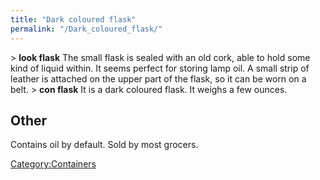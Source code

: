 ```yaml
---
title: "Dark coloured flask"
permalink: "/Dark_coloured_flask/"
---
```


\> **look flask**
The small flask is sealed with an old cork, able to hold some kind of
liquid
within. It seems perfect for storing lamp oil. A small strip of leather
is
attached on the upper part of the flask, so it can be worn on a belt.
\> **con flask**
It is a dark coloured flask.
It weighs a few ounces.

## Other

Contains oil by default. Sold by most grocers.

[Category:Containers](Category:Containers "wikilink")